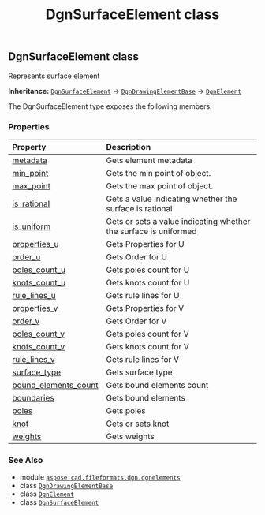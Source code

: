 ﻿---
title: DgnSurfaceElement class
second_title: Aspose.CAD for Python via .NET API References
description: 
type: docs
weight: 270
url: /aspose.cad.fileformats.dgn.dgnelements/dgnsurfaceelement/
is_root: false
---

## DgnSurfaceElement class

Represents surface element



**Inheritance:** [`DgnSurfaceElement`](/cad/python-net/aspose.cad.fileformats.dgn.dgnelements/dgnsurfaceelement) → 
[`DgnDrawingElementBase`](/cad/python-net/aspose.cad.fileformats.dgn.dgnelements/dgndrawingelementbase) → 
[`DgnElement`](/cad/python-net/aspose.cad.fileformats.dgn.dgnelements/dgnelement)



The DgnSurfaceElement type exposes the following members:

### Properties
| Property | Description |
| :- | :- |
| [metadata](/cad/python-net/aspose.cad.fileformats.dgn.dgnelements/dgnsurfaceelement/metadata) | Gets element metadata |
| [min_point](/cad/python-net/aspose.cad.fileformats.dgn.dgnelements/dgnsurfaceelement/min_point) | Gets the min point of object. |
| [max_point](/cad/python-net/aspose.cad.fileformats.dgn.dgnelements/dgnsurfaceelement/max_point) | Gets the max point of object. |
| [is_rational](/cad/python-net/aspose.cad.fileformats.dgn.dgnelements/dgnsurfaceelement/is_rational) | Gets a value indicating whether the surface is rational |
| [is_uniform](/cad/python-net/aspose.cad.fileformats.dgn.dgnelements/dgnsurfaceelement/is_uniform) | Gets or sets a value indicating whether the surface is uniformed |
| [properties_u](/cad/python-net/aspose.cad.fileformats.dgn.dgnelements/dgnsurfaceelement/properties_u) | Gets Properties for U |
| [order_u](/cad/python-net/aspose.cad.fileformats.dgn.dgnelements/dgnsurfaceelement/order_u) | Gets Order for U |
| [poles_count_u](/cad/python-net/aspose.cad.fileformats.dgn.dgnelements/dgnsurfaceelement/poles_count_u) | Gets poles count for U |
| [knots_count_u](/cad/python-net/aspose.cad.fileformats.dgn.dgnelements/dgnsurfaceelement/knots_count_u) | Gets knots count for U |
| [rule_lines_u](/cad/python-net/aspose.cad.fileformats.dgn.dgnelements/dgnsurfaceelement/rule_lines_u) | Gets rule lines for U |
| [properties_v](/cad/python-net/aspose.cad.fileformats.dgn.dgnelements/dgnsurfaceelement/properties_v) | Gets Properties for V |
| [order_v](/cad/python-net/aspose.cad.fileformats.dgn.dgnelements/dgnsurfaceelement/order_v) | Gets Order for V |
| [poles_count_v](/cad/python-net/aspose.cad.fileformats.dgn.dgnelements/dgnsurfaceelement/poles_count_v) | Gets poles count for V |
| [knots_count_v](/cad/python-net/aspose.cad.fileformats.dgn.dgnelements/dgnsurfaceelement/knots_count_v) | Gets knots count for V |
| [rule_lines_v](/cad/python-net/aspose.cad.fileformats.dgn.dgnelements/dgnsurfaceelement/rule_lines_v) | Gets rule lines for V |
| [surface_type](/cad/python-net/aspose.cad.fileformats.dgn.dgnelements/dgnsurfaceelement/surface_type) | Gets surface type |
| [bound_elements_count](/cad/python-net/aspose.cad.fileformats.dgn.dgnelements/dgnsurfaceelement/bound_elements_count) | Gets bound elements count |
| [boundaries](/cad/python-net/aspose.cad.fileformats.dgn.dgnelements/dgnsurfaceelement/boundaries) | Gets bound elements |
| [poles](/cad/python-net/aspose.cad.fileformats.dgn.dgnelements/dgnsurfaceelement/poles) | Gets poles |
| [knot](/cad/python-net/aspose.cad.fileformats.dgn.dgnelements/dgnsurfaceelement/knot) | Gets or sets knot |
| [weights](/cad/python-net/aspose.cad.fileformats.dgn.dgnelements/dgnsurfaceelement/weights) | Gets weights |



### See Also
* module [`aspose.cad.fileformats.dgn.dgnelements`](..)
* class [`DgnDrawingElementBase`](/cad/python-net/aspose.cad.fileformats.dgn.dgnelements/dgndrawingelementbase)
* class [`DgnElement`](/cad/python-net/aspose.cad.fileformats.dgn.dgnelements/dgnelement)
* class [`DgnSurfaceElement`](/cad/python-net/aspose.cad.fileformats.dgn.dgnelements/dgnsurfaceelement)
